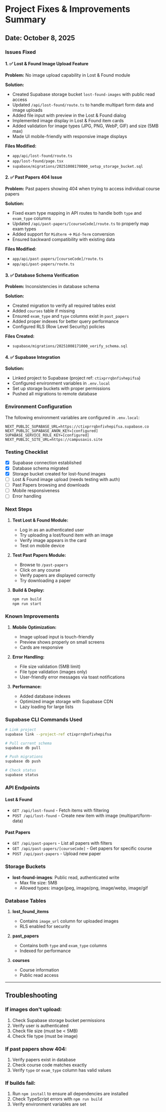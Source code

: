 # Project Fixes & Improvements Summary

## Date: October 8, 2025

### Issues Fixed

#### 1. ✅ Lost & Found Image Upload Feature
**Problem:** No image upload capability in Lost & Found module

**Solution:**
- Created Supabase storage bucket `lost-found-images` with public read access
- Updated `/api/lost-found/route.ts` to handle multipart form data and image uploads
- Added file input with preview in the Lost & Found dialog
- Implemented image display in Lost & Found item cards
- Added validation for image types (JPG, PNG, WebP, GIF) and size (5MB max)
- Made UI mobile-friendly with responsive image displays

**Files Modified:**
- `app/api/lost-found/route.ts`
- `app/lost-found/page.tsx`
- `supabase/migrations/20251008170000_setup_storage_bucket.sql`

#### 2. ✅ Past Papers 404 Issue
**Problem:** Past papers showing 404 when trying to access individual course papers

**Solution:**
- Fixed exam type mapping in API routes to handle both `type` and `exam_type` columns
- Updated `/api/past-papers/[courseCode]/route.ts` to properly map exam types
- Added support for `Midterm` → `Mid-Term` conversion
- Ensured backward compatibility with existing data

**Files Modified:**
- `app/api/past-papers/[courseCode]/route.ts`
- `app/api/past-papers/route.ts`

#### 3. ✅ Database Schema Verification
**Problem:** Inconsistencies in database schema

**Solution:**
- Created migration to verify all required tables exist
- Added `courses` table if missing
- Ensured `exam_type` and `type` columns exist in `past_papers`
- Added proper indexes for better query performance
- Configured RLS (Row Level Security) policies

**Files Created:**
- `supabase/migrations/20251008171000_verify_schema.sql`

#### 4. ✅ Supabase Integration
**Solution:**
- Linked project to Supabase (project ref: `ctixprrqbnfivhepifsa`)
- Configured environment variables in `.env.local`
- Set up storage buckets with proper permissions
- Pushed all migrations to remote database

### Environment Configuration

The following environment variables are configured in `.env.local`:

```env
NEXT_PUBLIC_SUPABASE_URL=https://ctixprrqbnfivhepifsa.supabase.co
NEXT_PUBLIC_SUPABASE_ANON_KEY=[configured]
SUPABASE_SERVICE_ROLE_KEY=[configured]
NEXT_PUBLIC_SITE_URL=https://campusaxis.site
```

### Testing Checklist

- [x] Supabase connection established
- [x] Database schema migrated
- [x] Storage bucket created for lost-found images
- [ ] Lost & Found image upload (needs testing with auth)
- [ ] Past Papers browsing and downloads
- [ ] Mobile responsiveness
- [ ] Error handling

### Next Steps

1. **Test Lost & Found Module:**
   - Log in as an authenticated user
   - Try uploading a lost/found item with an image
   - Verify image appears in the card
   - Test on mobile device

2. **Test Past Papers Module:**
   - Browse to `/past-papers`
   - Click on any course
   - Verify papers are displayed correctly
   - Try downloading a paper

3. **Build & Deploy:**
   ```bash
   npm run build
   npm run start
   ```

### Known Improvements

1. **Mobile Optimization:**
   - Image upload input is touch-friendly
   - Preview shows properly on small screens
   - Cards are responsive

2. **Error Handling:**
   - File size validation (5MB limit)
   - File type validation (images only)
   - User-friendly error messages via toast notifications

3. **Performance:**
   - Added database indexes
   - Optimized image storage with Supabase CDN
   - Lazy loading for large lists

### Supabase CLI Commands Used

```bash
# Link project
supabase link --project-ref ctixprrqbnfivhepifsa

# Pull current schema
supabase db pull

# Push migrations
supabase db push

# Check status
supabase status
```

### API Endpoints

#### Lost & Found
- `GET /api/lost-found` - Fetch items with filtering
- `POST /api/lost-found` - Create new item with image (multipart/form-data)

#### Past Papers
- `GET /api/past-papers` - List all papers with filters
- `GET /api/past-papers/[courseCode]` - Get papers for specific course
- `POST /api/past-papers` - Upload new paper

### Storage Buckets

- **lost-found-images**: Public read, authenticated write
  - Max file size: 5MB
  - Allowed types: image/jpeg, image/png, image/webp, image/gif

### Database Tables

1. **lost_found_items**
   - Contains `image_url` column for uploaded images
   - RLS enabled for security

2. **past_papers**
   - Contains both `type` and `exam_type` columns
   - Indexed for performance

3. **courses**
   - Course information
   - Public read access

---

## Troubleshooting

### If images don't upload:
1. Check Supabase storage bucket permissions
2. Verify user is authenticated
3. Check file size (must be < 5MB)
4. Check file type (must be image)

### If past papers show 404:
1. Verify papers exist in database
2. Check course code matches exactly
3. Verify `type` or `exam_type` column has valid values

### If builds fail:
1. Run `npm install` to ensure all dependencies are installed
2. Check TypeScript errors with `npm run build`
3. Verify environment variables are set
